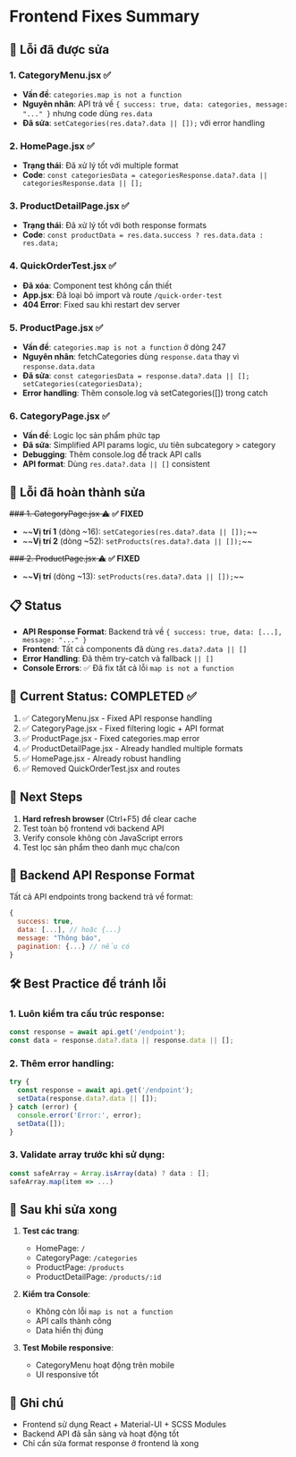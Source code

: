 # Frontend Fixes Summary

## 🐛 Lỗi đã được sửa

### 1. CategoryMenu.jsx ✅
- **Vấn đề**: `categories.map is not a function`
- **Nguyên nhân**: API trả về `{ success: true, data: categories, message: "..." }` nhưng code dùng `res.data`
- **Đã sửa**: `setCategories(res.data?.data || []);` với error handling

### 2. HomePage.jsx ✅  
- **Trạng thái**: Đã xử lý tốt với multiple format
- **Code**: `const categoriesData = categoriesResponse.data?.data || categoriesResponse.data || [];`

### 3. ProductDetailPage.jsx ✅
- **Trạng thái**: Đã xử lý tốt với both response formats
- **Code**: `const productData = res.data.success ? res.data.data : res.data;`

### 4. QuickOrderTest.jsx ✅
- **Đã xóa**: Component test không cần thiết
- **App.jsx**: Đã loại bỏ import và route `/quick-order-test`
- **404 Error**: Fixed sau khi restart dev server

### 5. ProductPage.jsx ✅
- **Vấn đề**: `categories.map is not a function` ở dòng 247
- **Nguyên nhân**: fetchCategories dùng `response.data` thay vì `response.data.data`
- **Đã sửa**: `const categoriesData = response.data?.data || []; setCategories(categoriesData);`
- **Error handling**: Thêm console.log và setCategories([]) trong catch

### 6. CategoryPage.jsx ✅
- **Vấn đề**: Logic lọc sản phẩm phức tạp
- **Đã sửa**: Simplified API params logic, ưu tiên subcategory > category
- **Debugging**: Thêm console.log để track API calls
- **API format**: Dùng `res.data?.data || []` consistent

## 🔧 Lỗi đã hoàn thành sửa

~~### 1. CategoryPage.jsx ⚠️~~  **✅ FIXED**
- ~~**Vị trí 1** (dòng ~16): `setCategories(res.data?.data || []);`~~
- ~~**Vị trí 2** (dòng ~52): `setProducts(res.data?.data || []);`~~

~~### 2. ProductPage.jsx ⚠️~~ **✅ FIXED**  
- ~~**Vị trí** (dòng ~13): `setProducts(res.data?.data || []);`~~

## 📋 Status
- **API Response Format**: Backend trả về `{ success: true, data: [...], message: "..." }`
- **Frontend**: Tất cả components đã dùng `res.data?.data || []` 
- **Error Handling**: Đã thêm try-catch và fallback `|| []`
- **Console Errors**: ✅ Đã fix tất cả lỗi `map is not a function`

## 🎯 Current Status: COMPLETED ✅
1. ✅ CategoryMenu.jsx - Fixed API response handling
2. ✅ CategoryPage.jsx - Fixed filtering logic + API format  
3. ✅ ProductPage.jsx - Fixed categories.map error
4. ✅ ProductDetailPage.jsx - Already handled multiple formats
5. ✅ HomePage.jsx - Already robust handling
6. ✅ Removed QuickOrderTest.jsx and routes

## 🚀 Next Steps
1. **Hard refresh browser** (Ctrl+F5) để clear cache
2. Test toàn bộ frontend với backend API
3. Verify console không còn JavaScript errors
4. Test lọc sản phẩm theo danh mục cha/con

## 🎯 Backend API Response Format

Tất cả API endpoints trong backend trả về format:
```javascript
{
  success: true,
  data: [...], // hoặc {...}
  message: "Thông báo",
  pagination: {...} // nếu có
}
```

## 🛠️ Best Practice để tránh lỗi

### 1. Luôn kiểm tra cấu trúc response:
```javascript
const response = await api.get('/endpoint');
const data = response.data?.data || response.data || [];
```

### 2. Thêm error handling:
```javascript
try {
  const response = await api.get('/endpoint');
  setData(response.data?.data || []);
} catch (error) {
  console.error('Error:', error);
  setData([]);
}
```

### 3. Validate array trước khi sử dụng:
```javascript
const safeArray = Array.isArray(data) ? data : [];
safeArray.map(item => ...)
```

## 🚀 Sau khi sửa xong

1. **Test các trang**:
   - HomePage: `/`
   - CategoryPage: `/categories`
   - ProductPage: `/products`
   - ProductDetailPage: `/products/:id`

2. **Kiểm tra Console**:
   - Không còn lỗi `map is not a function`
   - API calls thành công
   - Data hiển thị đúng

3. **Test Mobile responsive**:
   - CategoryMenu hoạt động trên mobile
   - UI responsive tốt

## 📝 Ghi chú

- Frontend sử dụng React + Material-UI + SCSS Modules
- Backend API đã sẵn sàng và hoạt động tốt
- Chỉ cần sửa format response ở frontend là xong 